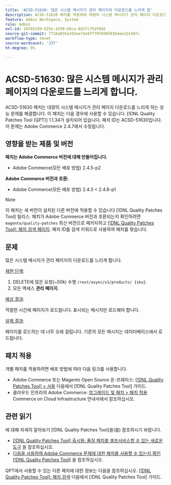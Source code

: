 ```yaml
---
title: 'ACSD-51630: 많은 시스템 메시지가 관리 페이지의 다운로드를 느리게 함'
description: ACSD-51630 패치를 적용하여 대량의 시스템 메시지가 관리 페이지 다운로드를 느리게 하는 Adobe Commerce 성능 문제를 해결합니다.
feature: Admin Workspace, System
role: Admin
exl-id: 28f85199-625e-4299-bbca-8d2fc75df602
source-git-commit: 7718a835e343ae7da9ff79f690503b4ee1d140fc
workflow-type: tm+mt
source-wordcount: '337'
ht-degree: 0%

---
```


# ACSD-51630: 많은 시스템 메시지가 관리 페이지의 다운로드를 느리게 합니다.

ACSD-51630 패치는 대량의 시스템 메시지가 관리 페이지 다운로드를 느리게 하는 성능 문제를 해결합니다. 이 패치는 다음 경우에 사용할 수 있습니다. [!DNL Quality Patches Tool (QPT)] 1.1.34가 설치되어 있습니다. 패치 ID는 ACSD-51630입니다. 이 문제는 Adobe Commerce 2.4.7에서 수정됩니다.

## 영향을 받는 제품 및 버전

**패치는 Adobe Commerce 버전에 대해 만들어집니다.**

* Adobe Commerce(모든 배포 방법) 2.4.5-p2

**Adobe Commerce 버전과 호환:**

* Adobe Commerce(모든 배포 방법) 2.4.3 &lt; 2.4.6-p1

>[!NOTE]
>
>이 패치는 새 버전이 설치된 다른 버전에 적용할 수 있습니다 [!DNL Quality Patches Tool] 릴리스. 패치가 Adobe Commerce 버전과 호환되는지 확인하려면 `magento/quality-patches` 최신 버전으로 패키지하고 [[!DNL Quality Patches Tool]: 패치 검색 페이지](https://experienceleague.adobe.com/tools/commerce-quality-patches/index.html). 패치 ID를 검색 키워드로 사용하여 패치를 찾습니다.

## 문제

많은 시스템 메시지가 관리 페이지의 다운로드를 느리게 합니다.

<u>재현 단계</u>:

1. DELETE에 많은 요청(~50k) 수행 `/rest/async/v1/products/ {sku}`.
1. 모든 액세스 **관리 페이지**.

<u>예상 결과</u>:

적절한 시간에 페이지가 로드됩니다. 표시되는 메시지만 로드해야 합니다.

<u>실제 결과</u>:

페이지를 로드하는 데 너무 오래 걸립니다. 기존의 모든 메시지는 데이터베이스에서 로드됩니다.

## 패치 적용

개별 패치를 적용하려면 배포 방법에 따라 다음 링크를 사용합니다.

* Adobe Commerce 또는 Magento Open Source 온-프레미스: [[!DNL Quality Patches Tool] > 사용](https://experienceleague.adobe.com/docs/commerce-operations/tools/quality-patches-tool/usage.html) 다음에서 [!DNL Quality Patches Tool] 가이드.
* 클라우드 인프라의 Adobe Commerce: [업그레이드 및 패치 > 패치 적용](https://experienceleague.adobe.com/docs/commerce-cloud-service/user-guide/develop/upgrade/apply-patches.html) Commerce on Cloud Infrastructure 안내서에서 참조하십시오.

## 관련 읽기

에 대해 자세히 알아보기 [!DNL Quality Patches Tool]을(를) 참조하시기 바랍니다.

* [[!DNL Quality Patches Tool] 출시됨: 품질 패치를 셀프서비스할 수 있는 새로운 도구](/help/announcements/adobe-commerce-announcements/magento-quality-patches-released-new-tool-to-self-serve-quality-patches.md) 을 참조하십시오.
* [다음을 사용하여 Adobe Commerce 문제에 대한 패치를 사용할 수 있는지 확인 [!DNL Quality Patches Tool]](/help/support-tools/patches-available-in-qpt-tool/check-patch-for-magento-issue-with-magento-quality-patches.md) 을 참조하십시오.

QPT에서 사용할 수 있는 다른 패치에 대한 정보는 다음을 참조하십시오. [[!DNL Quality Patches Tool]: 패치 검색](https://experienceleague.adobe.com/tools/commerce-quality-patches/index.html) 다음에서 [!DNL Quality Patches Tool] 가이드.
